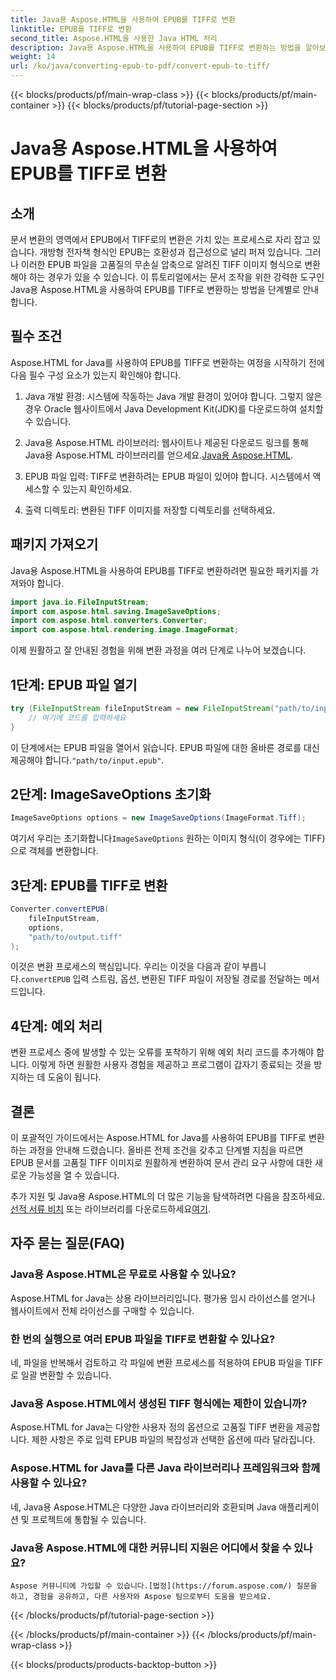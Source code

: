 ```yaml
---
title: Java용 Aspose.HTML을 사용하여 EPUB를 TIFF로 변환
linktitle: EPUB를 TIFF로 변환
second_title: Aspose.HTML을 사용한 Java HTML 처리
description: Java용 Aspose.HTML을 사용하여 EPUB를 TIFF로 변환하는 방법을 알아보세요. 고품질 문서 변환을 위한 단계별 가이드를 따르세요.
weight: 14
url: /ko/java/converting-epub-to-pdf/convert-epub-to-tiff/
---
```


{{< blocks/products/pf/main-wrap-class >}}
{{< blocks/products/pf/main-container >}}
{{< blocks/products/pf/tutorial-page-section >}}

# Java용 Aspose.HTML을 사용하여 EPUB를 TIFF로 변환


## 소개

문서 변환의 영역에서 EPUB에서 TIFF로의 변환은 가치 있는 프로세스로 자리 잡고 있습니다. 개방형 전자책 형식인 EPUB는 호환성과 접근성으로 널리 퍼져 있습니다. 그러나 이러한 EPUB 파일을 고품질의 무손실 압축으로 알려진 TIFF 이미지 형식으로 변환해야 하는 경우가 있을 수 있습니다. 이 튜토리얼에서는 문서 조작을 위한 강력한 도구인 Java용 Aspose.HTML을 사용하여 EPUB를 TIFF로 변환하는 방법을 단계별로 안내합니다.

## 필수 조건

Aspose.HTML for Java를 사용하여 EPUB를 TIFF로 변환하는 여정을 시작하기 전에 다음 필수 구성 요소가 있는지 확인해야 합니다.

1. Java 개발 환경: 시스템에 작동하는 Java 개발 환경이 있어야 합니다. 그렇지 않은 경우 Oracle 웹사이트에서 Java Development Kit(JDK)를 다운로드하여 설치할 수 있습니다.

2.  Java용 Aspose.HTML 라이브러리: 웹사이트나 제공된 다운로드 링크를 통해 Java용 Aspose.HTML 라이브러리를 얻으세요.[Java용 Aspose.HTML](https://releases.aspose.com/html/java/).

3. EPUB 파일 입력: TIFF로 변환하려는 EPUB 파일이 있어야 합니다. 시스템에서 액세스할 수 있는지 확인하세요.

4. 출력 디렉토리: 변환된 TIFF 이미지를 저장할 디렉토리를 선택하세요.

## 패키지 가져오기

Java용 Aspose.HTML을 사용하여 EPUB를 TIFF로 변환하려면 필요한 패키지를 가져와야 합니다.

```java
import java.io.FileInputStream;
import com.aspose.html.saving.ImageSaveOptions;
import com.aspose.html.converters.Converter;
import com.aspose.html.rendering.image.ImageFormat;
```

이제 원활하고 잘 안내된 경험을 위해 변환 과정을 여러 단계로 나누어 보겠습니다.


## 1단계: EPUB 파일 열기

```java
try (FileInputStream fileInputStream = new FileInputStream("path/to/input.epub")) {
    // 여기에 코드를 입력하세요
}
```

이 단계에서는 EPUB 파일을 열어서 읽습니다. EPUB 파일에 대한 올바른 경로를 대신 제공해야 합니다.`"path/to/input.epub"`.

## 2단계: ImageSaveOptions 초기화

```java
ImageSaveOptions options = new ImageSaveOptions(ImageFormat.Tiff);
```

 여기서 우리는 초기화합니다`ImageSaveOptions` 원하는 이미지 형식(이 경우에는 TIFF)으로 객체를 변환합니다.

## 3단계: EPUB를 TIFF로 변환

```java
Converter.convertEPUB(
    fileInputStream,
    options,
    "path/to/output.tiff"
);
```

 이것은 변환 프로세스의 핵심입니다. 우리는 이것을 다음과 같이 부릅니다.`convertEPUB` 입력 스트림, 옵션, 변환된 TIFF 파일이 저장될 경로를 전달하는 메서드입니다.

## 4단계: 예외 처리

변환 프로세스 중에 발생할 수 있는 오류를 포착하기 위해 예외 처리 코드를 추가해야 합니다. 이렇게 하면 원활한 사용자 경험을 제공하고 프로그램이 갑자기 종료되는 것을 방지하는 데 도움이 됩니다.

## 결론

이 포괄적인 가이드에서는 Aspose.HTML for Java를 사용하여 EPUB를 TIFF로 변환하는 과정을 안내해 드렸습니다. 올바른 전제 조건을 갖추고 단계별 지침을 따르면 EPUB 문서를 고품질 TIFF 이미지로 원활하게 변환하여 문서 관리 요구 사항에 대한 새로운 가능성을 열 수 있습니다.

추가 지원 및 Java용 Aspose.HTML의 더 많은 기능을 탐색하려면 다음을 참조하세요.[선적 서류 비치](https://reference.aspose.com/html/java/) 또는 라이브러리를 다운로드하세요[여기](https://releases.aspose.com/html/java/).

## 자주 묻는 질문(FAQ)

### Java용 Aspose.HTML은 무료로 사용할 수 있나요?
   Aspose.HTML for Java는 상용 라이브러리입니다. 평가용 임시 라이선스를 얻거나 웹사이트에서 전체 라이선스를 구매할 수 있습니다.

### 한 번의 실행으로 여러 EPUB 파일을 TIFF로 변환할 수 있나요?
   네, 파일을 반복해서 검토하고 각 파일에 변환 프로세스를 적용하여 EPUB 파일을 TIFF로 일괄 변환할 수 있습니다.

### Java용 Aspose.HTML에서 생성된 TIFF 형식에는 제한이 있습니까?
   Aspose.HTML for Java는 다양한 사용자 정의 옵션으로 고품질 TIFF 변환을 제공합니다. 제한 사항은 주로 입력 EPUB 파일의 복잡성과 선택한 옵션에 따라 달라집니다.

### Aspose.HTML for Java를 다른 Java 라이브러리나 프레임워크와 함께 사용할 수 있나요?
   네, Java용 Aspose.HTML은 다양한 Java 라이브러리와 호환되며 Java 애플리케이션 및 프로젝트에 통합될 수 있습니다.

### Java용 Aspose.HTML에 대한 커뮤니티 지원은 어디에서 찾을 수 있나요?
    Aspose 커뮤니티에 가입할 수 있습니다.[법정](https://forum.aspose.com/) 질문을 하고, 경험을 공유하고, 다른 사용자와 Aspose 팀으로부터 도움을 받으세요.

{{< /blocks/products/pf/tutorial-page-section >}}

{{< /blocks/products/pf/main-container >}}
{{< /blocks/products/pf/main-wrap-class >}}

{{< blocks/products/products-backtop-button >}}
